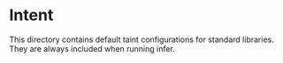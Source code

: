 # Intent

This directory contains default taint configurations for standard libraries.
They are always included when running infer.
